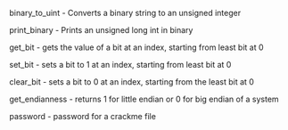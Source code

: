binary_to_uint - Converts a binary string to an unsigned integer

print_binary - Prints an unsigned long int in binary

get_bit - gets the value of a bit at an index, starting from least bit at 0

set_bit - sets a bit to 1 at an index, starting from least bit at 0

clear_bit - sets a bit to 0 at an index, starting from the least bit at 0

get_endianness - returns 1 for little endian or 0 for big endian of a system

password - password for a crackme file